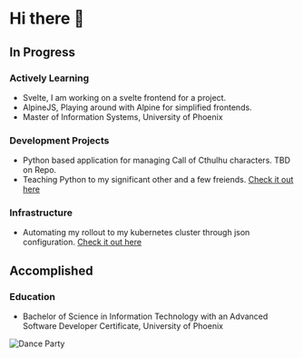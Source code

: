 # Hi there 👋

## In Progress

### Actively Learning

- Svelte, I am working on a svelte frontend for a project. 
- AlpineJS, Playing around with Alpine for simplified frontends. 
- Master of Information Systems, University of Phoenix

### Development Projects

- Python based application for managing Call of Cthulhu characters. TBD on Repo.  
- Teaching Python to my significant other and a few freiends. [Check it out here](https://github.com/mbround18/lets-learn-python-text-adventure)

### Infrastructure

- Automating my rollout to my kubernetes cluster through json configuration. [Check it out here](https://github.com/mbround18/terra-kube)


## Accomplished

### Education
 
- Bachelor of Science in Information Technology with an Advanced Software Developer Certificate, University of Phoenix 


![Dance Party](https://media1.giphy.com/media/WtDaSUB8GDiRW/giphy.gif?cid=ecf05e478ce65509bcae2b4f667ee0378cd5e1a2ab70584d&rid=giphy.gif)

<!--
**mbround18/mbround18** is a ✨ _special_ ✨ repository because its `README.md` (this file) appears on your GitHub profile.

Here are some ideas to get you started:

- 🔭 I’m currently working on ...
- 🌱 I’m currently learning ...
- 👯 I’m looking to collaborate on ...
- 🤔 I’m looking for help with ...
- 💬 Ask me about ...
- 📫 How to reach me: ...
- 😄 Pronouns: ...
- ⚡ Fun fact: ...
-->
